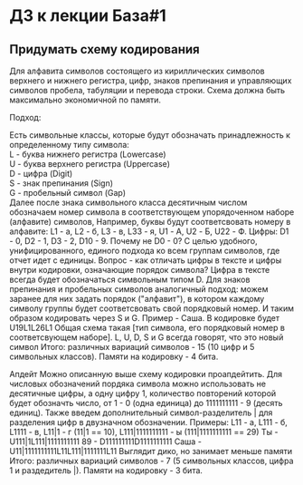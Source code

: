 # ДЗ к лекции База#1

## Придумать схему кодирования

Для алфавита символов состоящего из кириллических символов верхнего и нижнего регистра, цифр, 
знаков препинания и управляющих символов пробела, табуляции и перевода строки.
Схема должна быть максимально экономичной по памяти.

Подход:

Есть символьные классы, которые будут обозначать принадлежность к определенному типу символа:\
L - буква нижнего регистра (Lowercase)\
U - буква верхнего регистра (Uppercase)\
D - цифра (Digit)\
S - знак препинания (Sign)\
G - пробельный символ (Gap)\
Далее после знака символьного класса десятичным числом обозначаем номер символа в соответствующем упорядоченном наборе (алфавите) символов, Например, буквы будут соответсвовать номеру в алфавите: L1 - а, L2 - б, L3 - в, L33 - я, U1 - А, U2 - Б, U22 - Ф.
Цифры: D1 - 0, D2 - 1, D3 - 2, D10 - 9. Почему не D0 - 0? С целью удобного, унифицированного, единого подхода ко всем группам символов, где отчет идет с единицы. Вопрос - как отличать цифры в тексте и цифры внутри кодировки, означающие порядок символа? Цифра в тексте всегда будет обозначаться символьным типом D.
Для знаков препинания и пробельных символов аналогичный подход: можем заранее для них задать порядок ("алфавит"), в котором каждому символу группы будет соответсвовать свой порядковый номер. И таким образом кодировать через S и G.
Пример - Саша. В кодировке будет U19L1L26L1
Общая схема такая [тип символа, его порядковый номер в соответсвующем наборе]. L, U, D, S и G всегда говорят, что это новый символ
Итого: различных вариаций символов - 15 (10 цифр и 5 символьных классов). Памяти на кодировку - 4 бита.

Апдейт
Можно описанную выше схему кодировки проапдейтить. Для числовых обозначений пордяка символа можно использовать не десятичные цифры, а одну цифру 1, количество повторений которой будет обозначть число, от 1 - 0 (одна единица) до 1111111111 - 9 (десять единиц). Также введем дополнительный символ-разделитель | для разделения цифр в двузначном обозначении. Примеры:
L11 - a, L111 - б, L1111 - в, L11|1 - г (11|1 == 10), L111|1111111111 - ы (111|1111111111 == 29)
Ты - U111|1L111|1111111111
89 - D111111111D1111111111
Саша - U11|1111111111L11L111|1111111L11
Выглядит дико, но занимает меньше памяти
Итого: различных вариаций символов - 7 (5 символьных классов, цифра 1 и раздедитель |). Памяти на кодировку - 3 бита.